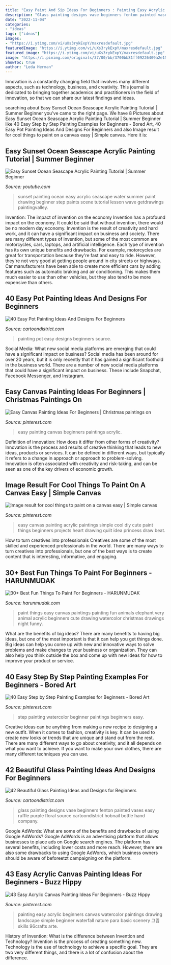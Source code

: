 ```yaml
---
title: "Easy Paint And Sip Ideas For Beginners : Painting Easy Acrylic Beginners Canvas Watercolor Paintings Drawing Landscape Simple Beginner Waterfall Nature Para Basic Scenery 그림 Skills 96crafts Arte"
description: "Glass painting designs vase beginners fenton painted vases easy ruffle purple floral source cartoondistrict hobnail bottle hand company"
date: "2022-11-04"
categories:
- "ideas"
tags: ["ideas"]
images:
- "https://i.ytimg.com/vi/uXs3rykExpY/maxresdefault.jpg"
featuredImage: "https://i.ytimg.com/vi/uXs3rykExpY/maxresdefault.jpg"
featured_image: "https://i.ytimg.com/vi/uXs3rykExpY/maxresdefault.jpg"
image: "https://i.pinimg.com/originals/37/00/bb/3700bb81ff09226409a2e15ab3f9d06b.jpg"
ShowToc: true
author: "Leda Herman"
---
```



Innovation is a constantly changing field that involves many different aspects, such as technology, business, and creativity. This journal is dedicated to bringing together academics and practitioners in the field of innovation, so that we can share our latest findings and ideas.

	

		
searching about Easy Sunset Ocean Seascape Acrylic Painting Tutorial | Summer Beginner you've came to the right page. We have 8 Pictures about Easy Sunset Ocean Seascape Acrylic Painting Tutorial | Summer Beginner like 40 Easy Step by Step Painting Examples for Beginners - Bored Art, 40 Easy Pot Painting Ideas And Designs For Beginners and also Image result for cool things to paint on a canvas easy | Simple canvas. Here it is:
		
    
## Easy Sunset Ocean Seascape Acrylic Painting Tutorial | Summer Beginner

<img loading=lazy src="https://i.ytimg.com/vi/uXs3rykExpY/maxresdefault.jpg" onerror="this.onerror=null;this.src='https://tse2.mm.bing.net/th?id=OIP.KjNh-c7eAY7qVS1WLwhnmAHaEK&amp;pid=15.1';" alt="Easy Sunset Ocean Seascape Acrylic Painting Tutorial | Summer Beginner">

_Source: youtube.com_

>sunset painting ocean easy acrylic seascape water summer paint drawing beginner step paints scene tutorial lesson wave getdrawings paintingvalley. 

	

Invention: The impact of invention on the economy
Invention has a profound impact on the economy. It could be said that without invention, there would be no modern day economy. Invention is the result of creativity and hard work, and it can have a significant impact on business and society. There are many different types of invention, but some of the most common are motorcycles, cars, laptops, and artificial intelligence. Each type of invention has its own unique benefits and drawbacks. For example, motorcycles are great for transportation because they're fast and easy to ride. However, they're not very good at getting people around in city streets or highways. Car manufacturers have been able to create more efficient cars by adding features such as automatic braking and air conditioning. This makes them much easier to use than other vehicles, but they also tend to be more expensive than others.

    
## 40 Easy Pot Painting Ideas And Designs For Beginners

<img loading=lazy src="http://www.cartoondistrict.com/wp-content/uploads/2017/08/Easy-Pot-Painting-Ideas-And-Designs-For-Beginners5.jpg" onerror="this.onerror=null;this.src='https://tse1.mm.bing.net/th?id=OIP.t3Fb-vthR39aD-z4dPfH7wHaJ4&amp;pid=15.1';" alt="40 Easy Pot Painting Ideas And Designs For Beginners">

_Source: cartoondistrict.com_

>painting pot easy designs beginners source. 

	

Social Media: What new social media platforms are emerging that could have a significant impact on business?
Social media has been around for over 20 years, but it is only recently that it has gained a significant foothold in the business world. There are a number of new social media platforms that could have a significant impact on business. These include Snapchat, Facebook Messenger, and Instagram.

    
## Easy Canvas Painting Ideas For Beginners | Christmas Paintings On

<img loading=lazy src="https://i.pinimg.com/originals/37/00/bb/3700bb81ff09226409a2e15ab3f9d06b.jpg" onerror="this.onerror=null;this.src='https://tse4.mm.bing.net/th?id=OIP.yuJGatLE_vcgY7LQuS0kOwHaNJ&amp;pid=15.1';" alt="Easy Canvas Painting Ideas For Beginners | Christmas paintings on">

_Source: pinterest.com_

>easy painting canvas beginners paintings acrylic. 

	

Definition of innovation: How does it differ from other forms of creativity?
Innovation is the process and results of creative thinking that leads to new ideas, products or services. It can be defined in different ways, but typically it refers to a change in approach or approach to problem-solving. Innovation is often associated with creativity and risk-taking, and can be seen as one of the key drivers of economic growth.

    
## Image Result For Cool Things To Paint On A Canvas Easy | Simple Canvas

<img loading=lazy src="https://i.pinimg.com/736x/8b/bb/71/8bbb717743094781495c164873900be0.jpg" onerror="this.onerror=null;this.src='https://tse2.mm.bing.net/th?id=OIP.6VYOZEdHb9JV1Qqoi_0MDwAAAA&amp;pid=15.1';" alt="Image result for cool things to paint on a canvas easy | Simple canvas">

_Source: pinterest.com_

>easy canvas painting acrylic paintings simple cool diy cute paint things beginners projects heart drawing quilt idea princess draw beat. 

	

How to turn creatives into professionals
Creatives are some of the most skilled and experienced professionals in the world. There are many ways to turn creatives into professionals, but one of the best ways is to create content that is interesting, informative, and engaging.

    
## 30+ Best Fun Things To Paint For Beginners - HARUNMUDAK

<img loading=lazy src="https://harunmudak.com/wp-content/uploads/2020/05/fun-things-to-paint-easy-5.jpg" onerror="this.onerror=null;this.src='https://tse1.mm.bing.net/th?id=OIP.YGyYh_Xj9fXWEhpPQTrG9QHaJ4&amp;pid=15.1';" alt="30+ Best Fun Things To Paint For Beginners - HARUNMUDAK">

_Source: harunmudak.com_

>paint things easy canvas paintings painting fun animals elephant very animal acrylic beginners cute drawing watercolor christmas drawings night funny. 

	

What are the benefits of big ideas?
There are many benefits to having big ideas, but one of the most important is that it can help you get things done. Big ideas can help you come up with new and innovative ways to solve problems and make changes to your business or organization. They can also help you think outside the box and come up with new ideas for how to improve your product or service.

    
## 40 Easy Step By Step Painting Examples For Beginners - Bored Art

<img loading=lazy src="https://i.pinimg.com/736x/90/7b/1d/907b1db3c0f31bf8ef8fd3807e340acb.jpg" onerror="this.onerror=null;this.src='https://tse1.mm.bing.net/th?id=OIP.j2V2kkb6LO5MiTqAbdfYBQAAAA&amp;pid=15.1';" alt="40 Easy Step by Step Painting Examples for Beginners - Bored Art">

_Source: pinterest.com_

>step painting watercolor beginner paintings beginners easy. 

	

Creative ideas can be anything from making a new recipe to designing a new outfit. When it comes to fashion, creativity is key. It can be used to create new looks or trends that are unique and stand out from the rest. There are many different ways to go about creativity, and it all depends on what you want to achieve. If you want to make your own clothes, there are many different techniques you can use.

    
## 42 Beautiful Glass Painting Ideas And Designs For Beginners

<img loading=lazy src="http://www.cartoondistrict.com/wp-content/uploads/2017/07/Glass-Painting-Ideas-and-Designs-for-Beginnerspopular-triangle-red-modern-plastic-with-regard-to-creative-idea-awesome-animal-print-glass-painting-candle-holders-design-ideas.jpg" onerror="this.onerror=null;this.src='https://tse3.mm.bing.net/th?id=OIP.-6tdmRJtpy3Y260mg-8vXAHaL-&amp;pid=15.1';" alt="42 Beautiful Glass Painting Ideas and Designs for Beginners">

_Source: cartoondistrict.com_

>glass painting designs vase beginners fenton painted vases easy ruffle purple floral source cartoondistrict hobnail bottle hand company. 

	

Google AdWords: What are some of the benefits and drawbacks of using Google AdWords?
Google AdWords is an advertising platform that allows businesses to place ads on Google search engines. The platform has several benefits, including lower costs and more reach. However, there are also some drawbacks to using Google AdWords, which business owners should be aware of beforeetzt campaigning on the platform.

    
## 43 Easy Acrylic Canvas Painting Ideas For Beginners - Buzz Hippy

<img loading=lazy src="https://i.pinimg.com/736x/42/86/be/4286be7800ae3a8230cdc7e17d883b09.jpg" onerror="this.onerror=null;this.src='https://tse3.mm.bing.net/th?id=OIP.vHnOTXxDNh9VRuu8yogzmQHaNK&amp;pid=15.1';" alt="43 Easy Acrylic Canvas Painting Ideas For Beginners - Buzz Hippy">

_Source: pinterest.com_

>painting easy acrylic beginners canvas watercolor paintings drawing landscape simple beginner waterfall nature para basic scenery 그림 skills 96crafts arte. 

	

History of Invention: What is the difference between Invention and Technology?
Invention is the process of creating something new. Technology is the use of technology to achieve a specific goal. They are two very different things, and there is a lot of confusion about the difference.

